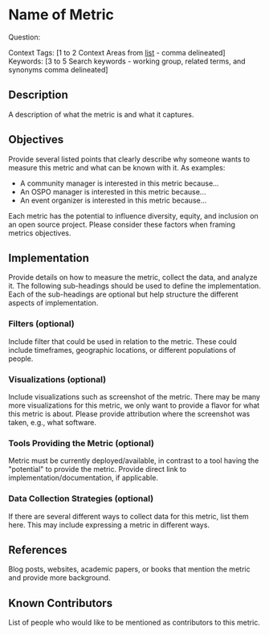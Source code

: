 # Name of Metric

Question: 

Context Tags: [1 to 2 Context Areas from [list](https://docs.google.com/document/d/1zLZeN1hTt62l5vYq1x0pN2htUgaPF3A1r6NlxgjAK6c/) - comma delineated]  
Keywords: [3 to 5 Search keywords - working group, related terms, and synonyms comma delineated]

## Description
A description of what the metric is and what it captures.

## Objectives
Provide several listed points that clearly describe why someone wants to measure this metric and what can be known with it. As examples: 

- A community manager is interested in this metric because...
- An OSPO manager is interested in this metric because...
- An event organizer is interested in this metric because...  

Each metric has the potential to influence diversity, equity, and inclusion on an open source project. Please consider these factors when framing metrics objectives. 

## Implementation
Provide details on how to measure the metric, collect the data, and analyze it. The following sub-headings should be used to define the implementation. Each of the sub-headings are optional but help structure the different aspects of implementation. 

### Filters (optional)
Include filter that could be used in relation to the metric. These could include timeframes, geographic locations, or different populations of people. 

### Visualizations (optional)
Include visualizations such as screenshot of the metric. There may be many more visualizations for this metric, we only want to provide a flavor for what this metric is about. Please provide attribution where the screenshot was taken, e.g., what software.

### Tools Providing the Metric (optional)
Metric must be currently deployed/available, in contrast to a tool having the "potential" to provide the metric. Provide direct link to implementation/documentation, if applicable.

### Data Collection Strategies (optional)
If there are several different ways to collect data for this metric, list them here. 
This may include expressing a metric in different ways.

## References
Blog posts, websites, academic papers, or books that mention the metric and provide more background.

## Known Contributors
List of people who would like to be mentioned as contributors to this metric.

